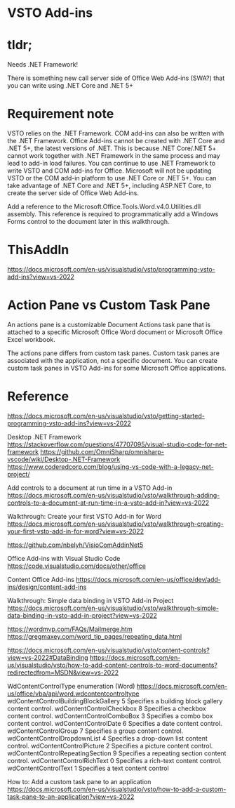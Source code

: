 # VSTO Add-ins

# tldr;

Needs .NET Framework!

There is something new call server side of Office Web Add-ins (SWA?) that you can write using .NET Core and .NET 5+ 


# Requirement note

VSTO relies on the .NET Framework. COM add-ins can also be written with the .NET Framework. 
Office Add-ins cannot be created with .NET Core and .NET 5+, the latest versions of .NET. 
This is because .NET Core/.NET 5+ cannot work together with .NET Framework in the same process and may lead to add-in load failures. 
You can continue to use .NET Framework to write VSTO and COM add-ins for Office. 
Microsoft will not be updating VSTO or the COM add-in platform to use .NET Core or .NET 5+. 
You can take advantage of .NET Core and .NET 5+, including ASP.NET Core, to create the server side of Office Web Add-ins.


Add a reference to the Microsoft.Office.Tools.Word.v4.0.Utilities.dll assembly. This reference is required to programmatically add a Windows Forms control to the document later in this walkthrough.

# ThisAddIn

https://docs.microsoft.com/en-us/visualstudio/vsto/programming-vsto-add-ins?view=vs-2022


# Action Pane vs Custom Task Pane

An actions pane is a customizable Document Actions task pane that is attached to a specific Microsoft Office Word document or Microsoft Office Excel workbook. 

The actions pane differs from custom task panes. 
Custom task panes are associated with the application, not a specific document. 
You can create custom task panes in VSTO Add-ins for some Microsoft Office applications.



# Reference

https://docs.microsoft.com/en-us/visualstudio/vsto/getting-started-programming-vsto-add-ins?view=vs-2022


Desktop .NET Framework
https://stackoverflow.com/questions/47707095/visual-studio-code-for-net-framework
https://github.com/OmniSharp/omnisharp-vscode/wiki/Desktop-.NET-Framework
https://www.coderedcorp.com/blog/using-vs-code-with-a-legacy-net-project/

Add controls to a document at run time in a VSTO Add-in
https://docs.microsoft.com/en-us/visualstudio/vsto/walkthrough-adding-controls-to-a-document-at-run-time-in-a-vsto-add-in?view=vs-2022

Walkthrough: Create your first VSTO Add-in for Word
https://docs.microsoft.com/en-us/visualstudio/vsto/walkthrough-creating-your-first-vsto-add-in-for-word?view=vs-2022


https://github.com/nbelyh/VisioComAddinNet5


Office Add-ins with Visual Studio Code
https://code.visualstudio.com/docs/other/office


Content Office Add-ins
https://docs.microsoft.com/en-us/office/dev/add-ins/design/content-add-ins


Walkthrough: Simple data binding in VSTO Add-in Project
https://docs.microsoft.com/en-us/visualstudio/vsto/walkthrough-simple-data-binding-in-vsto-add-in-project?view=vs-2022


https://wordmvp.com/FAQs/Mailmerge.htm
https://gregmaxey.com/word_tip_pages/repeating_data.html


https://docs.microsoft.com/en-us/visualstudio/vsto/content-controls?view=vs-2022#DataBinding
https://docs.microsoft.com/en-us/visualstudio/vsto/how-to-add-content-controls-to-word-documents?redirectedfrom=MSDN&view=vs-2022


WdContentControlType enumeration (Word)
https://docs.microsoft.com/en-us/office/vba/api/word.wdcontentcontroltype
wdContentControlBuildingBlockGallery 	5 	Specifies a building block gallery content control.
wdContentControlCheckbox 	            8 	Specifies a checkbox content control.
wdContentControlComboBox 	            3 	Specifies a combo box content control.
wdContentControlDate 	                6 	Specifies a date content control.
wdContentControlGroup 	                7 	Specifies a group content control.
wdContentControlDropdownList 	        4 	Specifies a drop-down list content control.
wdContentControlPicture 	            2 	Specifies a picture content control.
wdContentControlRepeatingSection 	    9 	Specifies a repeating section content control.
wdContentControlRichText 	            0 	Specifies a rich-text content control.
wdContentControlText 	                1 	Specifies a text content control


How to: Add a custom task pane to an application
https://docs.microsoft.com/en-us/visualstudio/vsto/how-to-add-a-custom-task-pane-to-an-application?view=vs-2022

